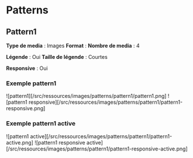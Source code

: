 # Patterns

## Pattern1

**Type de media** : Images
**Format** :
**Nombre de media** : 4

**Légende** : Oui
**Taille de légende** : Courtes

**Responsive** : Oui

### Exemple pattern1

![pattern1][/src/ressources/images/patterns/pattern1/pattern1.png]
![pattern1 responsive][/src/ressources/images/patterns/pattern1/pattern1-responsive.png]

### Exemple pattern1 active

![pattern1 active][/src/ressources/images/patterns/pattern1/pattern1-active.png]
![pattern1 responsive active][/src/ressources/images/patterns/pattern1/pattern1-responsive-active.png]
